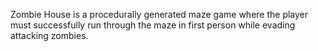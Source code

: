 Zombie House is a procedurally generated maze game where the player must successfully run through the maze in first person while evading attacking zombies.
